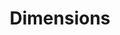 ---
layout: default
bigquery: https://console.cloud.google.com/bigquery?p=covid-19-dimensions-ai&page=table&d=data&t=publications
contributors: Digital Science, https://www.digital-science.com/
cost: Free for personal, non-commercial use.
description: Dimensions contains more than 100 million publications, ranging from
  articles published in scholarly journals, books and book chapters, to preprints
  and conference proceedings. All publications are contextualized with linked data
  sets, funding, publications, patents, clinical trials, and policy documents. You
  can also view associated categories, funders, institutions, and researcher profiles.
documentation: https://docs.dimensions.ai/bigquery/index.html
last_edit: 04/08/2022, 20:59:57
location: https://www.dimensions.ai/products/free/
maintained_by: Digital Science, https://www.digital-science.com/
schema_fields:
- category_uoa
- filing_status
- authors
- funder_org
- funding_cad
- open_access_categories_v2
- type
- filing_date
- arxiv_id
- title
- inventor_names
- family_members_ids
- research_org_countries
- volume
- jurisdiction
- source_id
- isbn
- research_org_city_names
- gender
- aliases
- acknowledgements
- category_icrp_cso
- date_inserted
- organisation_details
- citations_count
- links
- researcher_ids
- priority_date
- grant_number
- acronyms
- legal_events
- relationships
- labels
- investigators
- publication_date
- assignee_orgs
- filing_year
- funder_countries
- associated_publication_doi
- cited_by_ids
- end_date
- editors
- priority_year
- phase
- funding_details
- funding_usd
- created_date
- publisher
- wikipedia_url
- reference_ids
- external_ids
- types
- subtitles
- journal_lists
- conditions
- funding_amount
- active_years
- funding_currency
- altmetrics
- date
- original_assignee_countries
- id
- citation_string
- category_hra
- funder_org_acronyms
- original_assignee
- patent_ids
- license
- research_orgs
- associated_publication_id
- funding_eur
- kind
- start_year
- funder_org_state_codes
- funding_chf
- categories
- doi
- family_count
- granted_year
- funding_aud
- category_hrcs_hc
- category_for
- funder_orgs
- repository_url
- book_series_title
- repository_name
- linkout
- publication_ids
- registry
- family_id
- associated_grant_ids
- category_icrp_ct
- ipcr
- expiration_date
- original_abstract
- resulting_publication_ids
- language
- foa_number
- original_assignee_orgs
- pages
- mesh_headings
- research_org_cities
- pmcid
- resulting_publication_doi
- associated_publication_arxiv_id
- end_year
- book_title
- pmid
- repository_id
- cpc
- funding_nzd
- name
- date_normal
- established
- status
- citations
- journal
- issue
- funding_gbp
- start_date
- research_org_state_codes
- research_org_country_names
- year
- funder_org_cities
- mesh_terms
- conference
- assignee_countries
- supporting_grant_ids
- eisbn
- funding_jpy
- current_assignee_orgs
- current_assignee_countries
- date_online
- legal_status
- funder_org_countries
- original_title
- research_org_state_names
- email_address
- date_imported_gbq
- address
- brief_title
- category_rcdc
- acronym
- category_hrcs_rac
- funding_cny
- expiration_year
- description
- interventions
- clinical_trial_ids
- proceedings_title
- concepts
- category_sdg
- associated_publication_pmid
- abstract
- publication_year
- current_assignee
- embargo_date
- metrics
- category_bra
- granted_date
- parent_id
- date_modified
- application_number
- open_access_categories
- date_print
shortname: dimensions
tags:
- scholarly literature
- patents
- funding
- clinical trials
- academic profiles
terms_of_use: 'Use of both the Dimensions COVID-19 dataset and full Dimensions dataset
  are subject to the Dimensions Terms of use: https://www.dimensions.ai/policies-terms-legal '
title: Dimensions
uuid: dcff88bd-fe6b-4fdb-8159-809bf9d7bc1c
---